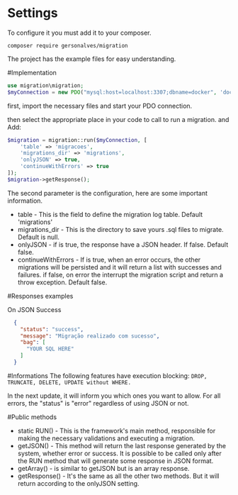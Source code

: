 # Settings

To configure it you must add it to your composer. 

``composer require gersonalves/migration``

The project has the example files for easy understanding. 

#Implementation

```php
use migration\migration;
$myConnection = new PDO("mysql:host=localhost:3307;dbname=docker", 'docker', 'docker', [PDO::ATTR_ERRMODE => PDO::ERRMODE_EXCEPTION]);
```
first, import the necessary files and start your PDO connection. 

then select the appropriate place in your code to call to run a migration. and Add:

```php
$migration = migration::run($myConnection, [
    'table' => 'migracoes',
    'migrations_dir' => 'migrations',
    'onlyJSON' => true,
    'continueWithErrors' => true
]);
$migration->getResponse();
```

The second parameter is the configuration, here are some important information. 

- table - This is the field to define the migration log table. Default 'migrations'
- migrations_dir - This is the directory to save yours .sql files to migrate. Default is null.
- onlyJSON - if is true, the response have a JSON header. If false. Default false.
- continueWithErrors - If is true, when an error occurs, the other migrations will be persisted and it will return a list with successes and failures. if false, on error the interrupt the migration script and return a throw exception. Default false.

#Responses examples

On JSON Success
```JSON
  {
    "status": "success",
    "message": "Migração realizado com sucesso",
    "bag": [
      "YOUR SQL HERE"
    ]
  }
```

#Informations
The following features have execution blocking:
``
DROP, TRUNCATE, DELETE, UPDATE without WHERE.
``

In the next update, it will inform you which ones you want to allow. 
For all errors, the "status" is "error" regardless of using JSON or not. 

#Public methods
- static RUN() - This is the framework's main method, responsible for making the necessary validations and executing a migration. 
- getJSON() - This method will return the last response generated by the system, whether error or success. It is possible to be called only after the RUN method that will generate some response in JSON format.
- getArray() - is similar to getJSON but is an array response.
- getResponse() - It's the same as all the other two methods. But it will return according to the onlyJSON setting. 
